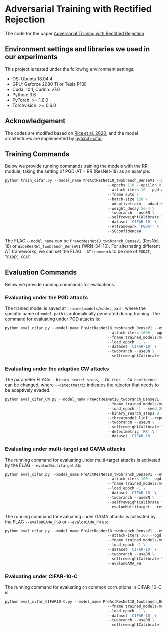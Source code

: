 # Adversarial Training with Rectified Rejection

The code for the paper [Adversarial Training with Rectified Rejection](https://arxiv.org/abs/2105.14785).

## Environment settings and libraries we used in our experiments

This project is tested under the following environment settings:
- OS: Ubuntu 18.04.4
- GPU: Geforce 2080 Ti or Tesla P100
- Cuda: 10.1, Cudnn: v7.6
- Python: 3.6
- PyTorch: >= 1.6.0
- Torchvision: >= 0.6.0

## Acknowledgement
The codes are modifed based on [Rice et al. 2020](https://github.com/locuslab/robust_overfitting), and the model architectures are implemented by [pytorch-cifar](https://github.com/kuangliu/pytorch-cifar).

## Training Commands
Below we provide running commands training the models with the RR module, taking the setting of PGD-AT + RR (ResNet-18) as an example:
```python
python train_cifar.py --model_name PreActResNet18_twobranch_DenseV1 --attack pgd --lr-schedule piecewise \
                                              --epochs 110 --epsilon 8 \
                                              --attack-iters 10 --pgd-alpha 2 \
                                              --fname auto \
                                              --batch-size 128 \
                                              --adaptivetrain --adaptivetrainlambda 1.0 \
                                              --weight_decay 5e-4 \
                                              --twobranch --useBN \
                                              --selfreweightCalibrate \
                                              --dataset 'CIFAR-10' \
                                              --ATframework 'PGDAT' \
                                              --SGconfidenceW
```
The FLAG `--model_name` can be `PreActResNet18_twobranch_DenseV1` (ResNet-18) or `WideResNet_twobranch_DenseV1` (WRN-34-10). For alternating different AT frameworks, we can set the FLAG `--ATframework` to be one of `PGDAT`, `TRADES`, `CCAT`.


## Evaluation Commands
Below we provide running commands for evaluations.

### Evaluating under the PGD attacks
The trained model is saved at `trained_models/model_path`, where the specific name of `model_path` is automatically generated during training. The command for evaluating under PGD attacks is:
```python
python eval_cifar.py --model_name PreActResNet18_twobranch_DenseV1 --evalset test --norm l_inf --epsilon 8 \
                                              --attack-iters 1000 --pgd-alpha 2 \
                                              --fname trained_models/model_path \
                                              --load_epoch -1 \
                                              --dataset 'CIFAR-10' \
                                              --twobranch --useBN \
                                              --selfreweightCalibrate

```


### Evaluating under the adaptive CW attacks
The parameter FLAGs `--binary_search_steps`, `--CW_iter`, `--CW_confidence` can be changed, where `--detectmetric` indicates the rejector that needs to be adaptively evaded.
```python
python eval_cifar_CW.py --model_name PreActResNet18_twobranch_DenseV1 --evalset adaptiveCWtest \
                                              --fname trained_models/model_path \
                                              --load_epoch -1 --seed 2020 \
                                              --binary_search_steps 9 --CW_iter 100 --CW_confidence 0 \
                                              --threatmodel linf --reportmodel linf \
                                              --twobranch --useBN \
                                              --selfreweightCalibrate \
                                              --detectmetric 'RR' \
                                              --dataset 'CIFAR-10'
```

### Evaluating under multi-target and GAMA attacks
The running command for evaluating under multi-target attacks is activated by the FLAG `--evalonMultitarget` as:
```python
python eval_cifar.py --model_name PreActResNet18_twobranch_DenseV1 --evalset test --norm l_inf --epsilon 8 \
                                              --attack-iters 100 --pgd-alpha 2 \
                                              --fname trained_models/model_path \
                                              --load_epoch -1 \
                                              --dataset 'CIFAR-10' \
                                              --twobranch --useBN \
                                              --selfreweightCalibrate \
                                              --evalonMultitarget --restarts 1

```

The running command for evaluating under GAMA attacks is activated by the FLAG `--evalonGAMA_PGD` or `--evalonGAMA_FW` as:
```python
python eval_cifar.py --model_name PreActResNet18_twobranch_DenseV1 --evalset test --norm l_inf --epsilon 8 \
                                              --attack-iters 100 --pgd-alpha 2 \
                                              --fname trained_models/model_path \
                                              --load_epoch -1 \
                                              --dataset 'CIFAR-10' \
                                              --twobranch --useBN \
                                              --selfreweightCalibrate \
                                              --evalonGAMA_FW

```

### Evaluating under CIFAR-10-C
The running command for evaluating on common corruptions in CIFAR-10-C is:
```python
python eval_cifar_CIFAR10-C.py --model_name PreActResNet18_twobranch_DenseV1 \
                                              --fname trained_models/model_path \
                                              --load_epoch -1 \
                                              --dataset 'CIFAR-10' \
                                              --twobranch --useBN \
                                              --selfreweightCalibrate

```
